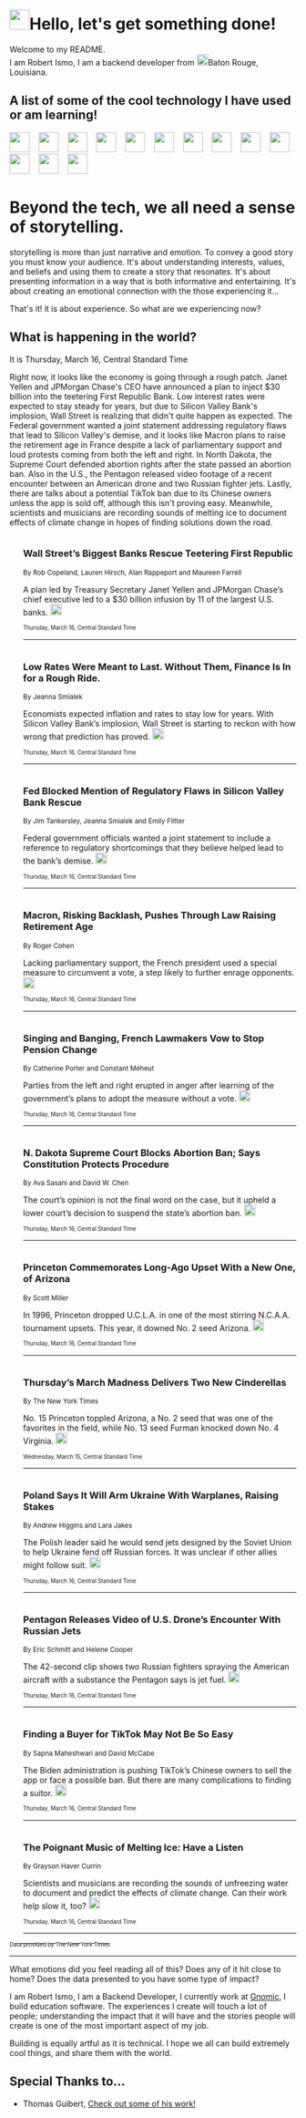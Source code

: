 <h1><img src="https://emojis.slackmojis.com/emojis/images/1643514375/3493/hot-coffee.gif?1643514375" width="35"/>Hello, let's get something done!</h1>

<p>Welcome to my README.<br/>
I am Robert Ismo, I am a backend developer from <img src="https://emojis.slackmojis.com/emojis/images/1638395689/50435/moulin_rouge.png?1638395689" width="20"/>Baton Rouge, Louisiana.</p>
<h2>A list of some of the cool technology I have used or am learning!</h2>
<p>
<img src="https://emojis.slackmojis.com/emojis/images/1643516091/21142/meow_bongotap.gif?1643516091" width="35" alt="">
<img src="https://img.shields.io/badge/Favorite%20Frontend%20Framework-SvelteKit-f83903" alt="">
<img src="https://img.shields.io/badge/Second%20Favorite-Vue-40b581" alt="">
<img src="https://img.shields.io/badge/Most%20Used%20Runtime-Nodejs-78b061" alt="">
<img src="https://emojis.slackmojis.com/emojis/images/1643517416/34482/fire.gif?1643517416" width="35" alt="">
<img src="https://img.shields.io/badge/Javascript%20But%20Better-Typescript-0078ca" alt="">
<img src="https://img.shields.io/badge/Favorite%20Language-Elixir-3e244d" alt="">
<img src="https://img.shields.io/badge/Containerize%20Everything-Docker-6ac9ef" alt="">
<img src="https://emojis.slackmojis.com/emojis/images/1643514596/5999/meow_party.gif?1643514596" width="35" alt="">
<img src="https://img.shields.io/badge/API%20Love%20Language-Graphql-de32a5" alt="">
<img src="https://img.shields.io/badge/Our%20Favorite%20Version%20Controller-Git-e94f33" alt="">
<img src="https://img.shields.io/badge/Favorite%20Database-Redis-d42d1d" alt="">
<img src="https://emojis.slackmojis.com/emojis/images/1643514559/5584/deployparrot.gif?1643514559" width="35" alt="">
<img src="https://img.shields.io/badge/Container%20Interstate-RabbitMQ-f66200" alt="">
<img src="https://img.shields.io/badge/Gotta%20Learn-Kubernetes-316adf" alt="">
<img src="https://img.shields.io/badge/Really%20Mature%20Now-WASM-654fef" alt="">
<img src="https://emojis.slackmojis.com/emojis/images/1666642497/61942/dance_vibe.gif?1666642497" width="35" alt="">
<img src="https://img.shields.io/badge/For%20My%20M1-ARM64-657d96" alt="">
<img src="https://img.shields.io/badge/Loving%20This%20So%20Much-TailwindCSS-17bcb5" alt="">
<img src="https://img.shields.io/badge/Cool%20Build%20Tool-Vite-f9cb24" alt="">
<img src="https://emojis.slackmojis.com/emojis/images/1669231376/62819/working-on-it.gif?1669231376" width="35" alt="">
<img src="https://img.shields.io/badge/Fun%20and%20Easy%20Database-MongoDB-5f8c49" alt="">
<img src="https://img.shields.io/badge/JS%20Life%20Support-NPM-c73737" alt="">
<img src="https://img.shields.io/badge/I%20Liked%20It-DynamoDB-0073b9" alt="">
<img src="https://emojis.slackmojis.com/emojis/images/1643514045/46/question.gif?1643514045" width="35" alt="">
<img src="https://img.shields.io/badge/cool-React-60d6f9" alt="">
<img src="https://img.shields.io/badge/Future%20Big%20Project-Lambda-f37e00" alt="">
<img src="https://img.shields.io/badge/NPM%20But%20Better-PNPM-f1aa07" alt="">
<img src="https://emojis.slackmojis.com/emojis/images/1643514943/9662/fbwow.gif?1643514943" width="35" alt="">
<img src="https://img.shields.io/badge/First%20Language-C-662079" alt="">
<img src="https://img.shields.io/badge/Where%20I%20Deploy%20Frontend-Vercel-000000" alt="">
<img src="https://img.shields.io/badge/Who%20Does%20not%20Want%20an%20App-Swift-f9492a" alt="">
<img src="https://emojis.slackmojis.com/emojis/images/1643514058/151/javascript.png?1643514058" width="35" alt="">
<img src="https://img.shields.io/badge/cool-Python-fbd542" alt="">
<img src="https://img.shields.io/badge/Favorite%20Something-Stripe-656cdc" alt="">
<img src="https://img.shields.io/badge/Of%20Course-HTML5-ed6327" alt="">
<img src="https://emojis.slackmojis.com/emojis/images/1660415405/60731/bomb.gif?1660415405" width="35" alt="">
<img src="https://img.shields.io/badge/hate-CSS-2964ec" alt="">
<img src="https://img.shields.io/badge/Learning-CircleCI-141215" alt="">
<img src="https://img.shields.io/badge/Learning-Rust-fbbb3b" alt="">
<img src="https://emojis.slackmojis.com/emojis/images/1660415397/60712/writing-hand.gif?1660415397" width="35" alt="">
<img src="https://img.shields.io/badge/Dev%20Browser%20of%20Choice-Firefox-cc4e26" alt="">
<img src="https://img.shields.io/badge/Recoverying%20From%20Windows-UNIX-1781e3" alt="">
<img src="https://img.shields.io/badge/LOVE-LogSeq-90c1c2" alt="">
<img src="https://emojis.slackmojis.com/emojis/images/1643514066/223/kirby.gif?1643514066" width="35" alt="">
<img src="https://img.shields.io/badge/Daily%20Driver-MacOS-e6e6e8" alt="">
<img src="https://img.shields.io/badge/Git%20Server-Github-000000" alt="">
<img src="https://img.shields.io/badge/enjoyable-EC2-f17428" alt="">
<img src="https://emojis.slackmojis.com/emojis/images/1643514239/2069/excited.gif?1643514239" width="35" alt="">
</p>
<h1>Beyond the tech, we all need a sense of storytelling.</h1>
<p>storytelling is more than just narrative and emotion. To convey a good story you must know your audience. It's about understanding interests, values, and beliefs and using them to create a story that resonates. It's about presenting information in a way that is both informative and entertaining. It's about creating an emotional connection with the those experiencing it...</p>
<p>That's it! it is about experience. So what are we experiencing now?</p>
<h2>What is happening in the world?</h2>
<p>It is Thursday, March 16, Central Standard Time</p>
<p>
Right now, it looks like the economy is going through a rough patch. Janet Yellen and JPMorgan Chase&#39;s CEO have announced a plan to inject $30 billion into the teetering First Republic Bank. Low interest rates were expected to stay steady for years, but due to Silicon Valley Bank&#39;s implosion, Wall Street is realizing that didn&#39;t quite happen as expected. The Federal government wanted a joint statement addressing regulatory flaws that lead to Silicon Valley&#39;s demise, and it looks like Macron plans to raise the retirement age in France despite a lack of parliamentary support and loud protests coming from both the left and right. In North Dakota, the Supreme Court defended abortion rights after the state passed an abortion ban. Also in the U.S., the Pentagon released video footage of a recent encounter between an American drone and two Russian fighter jets. Lastly, there are talks about a potential TikTok ban due to its Chinese owners unless the app is sold off, although this isn&#39;t proving easy. Meanwhile, scientists and musicians are recording sounds of melting ice to document effects of climate change in hopes of finding solutions down the road.</p>
<ol>
<img src="https://img.shields.io/badge/-business-blue" alt="">
<h3>Wall Street’s Biggest Banks Rescue Teetering First Republic</h3>
<sub>By Rob Copeland, Lauren Hirsch, Alan Rappeport and Maureen Farrell</sub>
<p>A plan led by Treasury Secretary Janet Yellen and JPMorgan Chase’s chief executive led to a $30 billion infusion by 11 of the largest U.S. banks.  <a href="https://nyti.ms/3Fw4F7A"><img src="https://developer.nytimes.com/files/poweredby_nytimes_30b.png?v=1583354208352" height="20"></a></p>
<sub><sub>Thursday, March 16, Central Standard Time</sub></sub>
<hr/>
<img src="https://img.shields.io/badge/-business-blue" alt="">
<h3>Low Rates Were Meant to Last. Without Them, Finance Is In for a Rough Ride.</h3>
<sub>By Jeanna Smialek</sub>
<p>Economists expected inflation and rates to stay low for years. With Silicon Valley Bank’s implosion, Wall Street is starting to reckon with how wrong that prediction has proved.  <a href="https://nyti.ms/405iS3i"><img src="https://developer.nytimes.com/files/poweredby_nytimes_30b.png?v=1583354208352" height="20"></a></p>
<sub><sub>Thursday, March 16, Central Standard Time</sub></sub>
<hr/>
<img src="https://img.shields.io/badge/-business-blue" alt="">
<h3>Fed Blocked Mention of Regulatory Flaws in Silicon Valley Bank Rescue</h3>
<sub>By Jim Tankersley, Jeanna Smialek and Emily Flitter</sub>
<p>Federal government officials wanted a joint statement to include a reference to regulatory shortcomings that they believe helped lead to the bank’s demise.  <a href="https://nyti.ms/3lqFmN9"><img src="https://developer.nytimes.com/files/poweredby_nytimes_30b.png?v=1583354208352" height="20"></a></p>
<sub><sub>Thursday, March 16, Central Standard Time</sub></sub>
<hr/>
<img src="https://img.shields.io/badge/-world-blue" alt="">
<h3>Macron, Risking Backlash, Pushes Through Law Raising Retirement Age</h3>
<sub>By Roger Cohen</sub>
<p>Lacking parliamentary support, the French president used a special measure to circumvent a vote, a step likely to further enrage opponents.  <a href="https://nyti.ms/42gWmWX"><img src="https://developer.nytimes.com/files/poweredby_nytimes_30b.png?v=1583354208352" height="20"></a></p>
<sub><sub>Thursday, March 16, Central Standard Time</sub></sub>
<hr/>
<img src="https://img.shields.io/badge/-world-blue" alt="">
<h3>Singing and Banging, French Lawmakers Vow to Stop Pension Change</h3>
<sub>By Catherine Porter and Constant Méheut</sub>
<p>Parties from the left and right erupted in anger after learning of the government’s plans to adopt the measure without a vote.  <a href="https://nyti.ms/3FwCpS2"><img src="https://developer.nytimes.com/files/poweredby_nytimes_30b.png?v=1583354208352" height="20"></a></p>
<sub><sub>Thursday, March 16, Central Standard Time</sub></sub>
<hr/>
<img src="https://img.shields.io/badge/-us-blue" alt="">
<h3>N. Dakota Supreme Court Blocks Abortion Ban; Says Constitution Protects Procedure</h3>
<sub>By Ava Sasani and David W. Chen</sub>
<p>The court’s opinion is not the final word on the case, but it upheld a lower court’s decision to suspend the state’s abortion ban.  <a href="https://nyti.ms/3n03cjt"><img src="https://developer.nytimes.com/files/poweredby_nytimes_30b.png?v=1583354208352" height="20"></a></p>
<sub><sub>Thursday, March 16, Central Standard Time</sub></sub>
<hr/>
<img src="https://img.shields.io/badge/-sports-blue" alt="">
<h3>Princeton Commemorates Long-Ago Upset With a New One, of Arizona</h3>
<sub>By Scott Miller</sub>
<p>In 1996, Princeton dropped U.C.L.A. in one of the most stirring N.C.A.A. tournament upsets. This year, it downed No. 2 seed Arizona.  <a href="https://nyti.ms/3ZSrrOR"><img src="https://developer.nytimes.com/files/poweredby_nytimes_30b.png?v=1583354208352" height="20"></a></p>
<sub><sub>Thursday, March 16, Central Standard Time</sub></sub>
<hr/>
<img src="https://img.shields.io/badge/-sports-blue" alt="">
<h3>Thursday’s March Madness Delivers Two New Cinderellas</h3>
<sub>By The New York Times</sub>
<p>No. 15 Princeton toppled Arizona, a No. 2 seed that was one of the favorites in the field, while No. 13 seed Furman knocked down No. 4 Virginia.  <a href="https://nyti.ms/3LxgZZ7"><img src="https://developer.nytimes.com/files/poweredby_nytimes_30b.png?v=1583354208352" height="20"></a></p>
<sub><sub>Wednesday, March 15, Central Standard Time</sub></sub>
<hr/>
<img src="https://img.shields.io/badge/-world-blue" alt="">
<h3>Poland Says It Will Arm Ukraine With Warplanes, Raising Stakes</h3>
<sub>By Andrew Higgins and Lara Jakes</sub>
<p>The Polish leader said he would send jets designed by the Soviet Union to help Ukraine fend off Russian forces. It was unclear if other allies might follow suit.  <a href="https://nyti.ms/3JMRz8m"><img src="https://developer.nytimes.com/files/poweredby_nytimes_30b.png?v=1583354208352" height="20"></a></p>
<sub><sub>Thursday, March 16, Central Standard Time</sub></sub>
<hr/>
<img src="https://img.shields.io/badge/-us-blue" alt="">
<h3>Pentagon Releases Video of U.S. Drone’s Encounter With Russian Jets</h3>
<sub>By Eric Schmitt and Helene Cooper</sub>
<p>The 42-second clip shows two Russian fighters spraying the American aircraft with a substance the Pentagon says is jet fuel.  <a href="https://nyti.ms/3ZScNHn"><img src="https://developer.nytimes.com/files/poweredby_nytimes_30b.png?v=1583354208352" height="20"></a></p>
<sub><sub>Thursday, March 16, Central Standard Time</sub></sub>
<hr/>
<img src="https://img.shields.io/badge/-business-blue" alt="">
<h3>Finding a Buyer for TikTok May Not Be So Easy</h3>
<sub>By Sapna Maheshwari and David McCabe</sub>
<p>The Biden administration is pushing TikTok’s Chinese owners to sell the app or face a possible ban. But there are many complications to finding a suitor.  <a href="https://nyti.ms/3YQx4ff"><img src="https://developer.nytimes.com/files/poweredby_nytimes_30b.png?v=1583354208352" height="20"></a></p>
<sub><sub>Thursday, March 16, Central Standard Time</sub></sub>
<hr/>
<img src="https://img.shields.io/badge/-arts-blue" alt="">
<h3>The Poignant Music of Melting Ice: Have a Listen</h3>
<sub>By Grayson Haver Currin</sub>
<p>Scientists and musicians are recording the sounds of unfreezing water to document and predict the effects of climate change. Can their work help slow it, too?  <a href="https://nyti.ms/42bhNst"><img src="https://developer.nytimes.com/files/poweredby_nytimes_30b.png?v=1583354208352" height="20"></a></p>
<sub><sub>Thursday, March 16, Central Standard Time</sub></sub>
<hr/>
</ol>
<a href="https://developer.nytimes.com"><sub><sub>Data provided by The New York Times</sub></sub></a>
<hr/>
<p>What emotions did you feel reading all of this? Does any of it hit close to home? Does the data presented to you have some type of impact?</p>
<p>I am Robert Ismo, I am a Backend Developer, I currently work at <a href="https://gnomic.education/">Gnomic</a>, I build education software. The experiences I create will touch a lot of people; understanding the impact that it will have and the stories people will create is one of the most important aspect of my job.</p>
<p>Building is equally artful as it is technical. I hope we all can build extremely cool things, and share them with the world.</p>
<h2>Special Thanks to...</h2>
<ul>
<li>Thomas Guibert, <a href="https://github.com/thmsgbrt/thmsgbrt">Check out some of his work!</a></li>
</ul>
